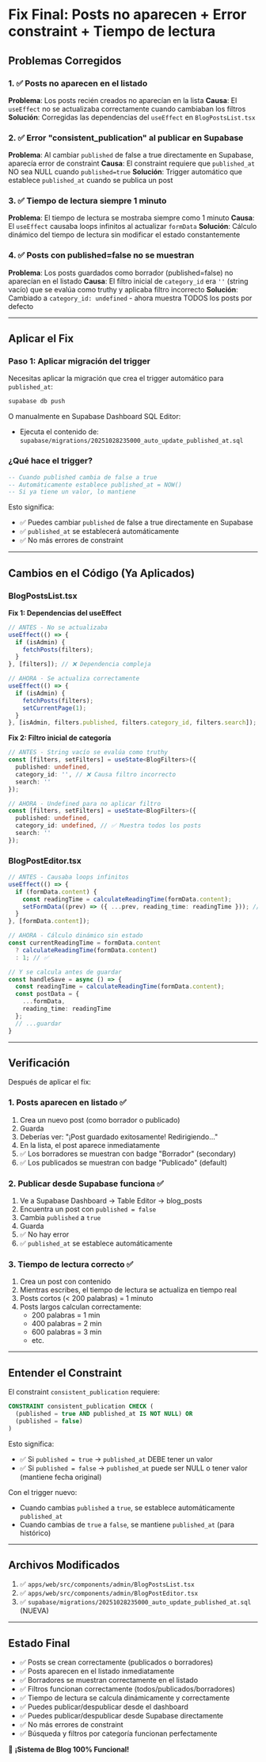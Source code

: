 # Fix Final: Posts no aparecen + Error constraint + Tiempo de lectura

## Problemas Corregidos

### 1. ✅ Posts no aparecen en el listado
**Problema**: Los posts recién creados no aparecían en la lista
**Causa**: El `useEffect` no se actualizaba correctamente cuando cambiaban los filtros
**Solución**: Corregidas las dependencias del `useEffect` en `BlogPostsList.tsx`

### 2. ✅ Error "consistent_publication" al publicar en Supabase
**Problema**: Al cambiar `published` de false a true directamente en Supabase, aparecía error de constraint
**Causa**: El constraint requiere que `published_at` NO sea NULL cuando `published=true`
**Solución**: Trigger automático que establece `published_at` cuando se publica un post

### 3. ✅ Tiempo de lectura siempre 1 minuto
**Problema**: El tiempo de lectura se mostraba siempre como 1 minuto
**Causa**: El `useEffect` causaba loops infinitos al actualizar `formData`
**Solución**: Cálculo dinámico del tiempo de lectura sin modificar el estado constantemente

### 4. ✅ Posts con published=false no se muestran
**Problema**: Los posts guardados como borrador (published=false) no aparecían en el listado
**Causa**: El filtro inicial de `category_id` era `''` (string vacío) que se evalúa como truthy y aplicaba filtro incorrecto
**Solución**: Cambiado a `category_id: undefined` - ahora muestra TODOS los posts por defecto

---

## Aplicar el Fix

### Paso 1: Aplicar migración del trigger

Necesitas aplicar la migración que crea el trigger automático para `published_at`:

```bash
supabase db push
```

O manualmente en Supabase Dashboard SQL Editor:
- Ejecuta el contenido de: `supabase/migrations/20251028235000_auto_update_published_at.sql`

### ¿Qué hace el trigger?
```sql
-- Cuando published cambia de false a true
-- Automáticamente establece published_at = NOW()
-- Si ya tiene un valor, lo mantiene
```

Esto significa:
- ✅ Puedes cambiar `published` de false a true directamente en Supabase
- ✅ `published_at` se establecerá automáticamente
- ✅ No más errores de constraint

---

## Cambios en el Código (Ya Aplicados)

### BlogPostsList.tsx

**Fix 1: Dependencias del useEffect**
```typescript
// ANTES - No se actualizaba
useEffect(() => {
  if (isAdmin) {
    fetchPosts(filters);
  }
}, [filters]); // ❌ Dependencia compleja

// AHORA - Se actualiza correctamente
useEffect(() => {
  if (isAdmin) {
    fetchPosts(filters);
    setCurrentPage(1);
  }
}, [isAdmin, filters.published, filters.category_id, filters.search]); // ✅
```

**Fix 2: Filtro inicial de categoría**
```typescript
// ANTES - String vacío se evalúa como truthy
const [filters, setFilters] = useState<BlogFilters>({
  published: undefined,
  category_id: '', // ❌ Causa filtro incorrecto
  search: ''
});

// AHORA - Undefined para no aplicar filtro
const [filters, setFilters] = useState<BlogFilters>({
  published: undefined,
  category_id: undefined, // ✅ Muestra todos los posts
  search: ''
});
```

### BlogPostEditor.tsx
```typescript
// ANTES - Causaba loops infinitos
useEffect(() => {
  if (formData.content) {
    const readingTime = calculateReadingTime(formData.content);
    setFormData((prev) => ({ ...prev, reading_time: readingTime })); // ❌
  }
}, [formData.content]);

// AHORA - Cálculo dinámico sin estado
const currentReadingTime = formData.content 
  ? calculateReadingTime(formData.content) 
  : 1; // ✅

// Y se calcula antes de guardar
const handleSave = async () => {
  const readingTime = calculateReadingTime(formData.content);
  const postData = {
    ...formData,
    reading_time: readingTime
  };
  // ...guardar
}
```

---

## Verificación

Después de aplicar el fix:

### 1. Posts aparecen en listado ✅
1. Crea un nuevo post (como borrador o publicado)
2. Guarda
3. Deberías ver: "¡Post guardado exitosamente! Redirigiendo..."
4. En la lista, el post aparece inmediatamente
5. ✅ Los borradores se muestran con badge "Borrador" (secondary)
6. ✅ Los publicados se muestran con badge "Publicado" (default)

### 2. Publicar desde Supabase funciona ✅
1. Ve a Supabase Dashboard → Table Editor → blog_posts
2. Encuentra un post con `published = false`
3. Cambia `published` a `true`
4. Guarda
5. ✅ No hay error
6. ✅ `published_at` se establece automáticamente

### 3. Tiempo de lectura correcto ✅
1. Crea un post con contenido
2. Mientras escribes, el tiempo de lectura se actualiza en tiempo real
3. Posts cortos (< 200 palabras) = 1 minuto
4. Posts largos calculan correctamente:
   - 200 palabras = 1 min
   - 400 palabras = 2 min
   - 600 palabras = 3 min
   - etc.

---

## Entender el Constraint

El constraint `consistent_publication` requiere:
```sql
CONSTRAINT consistent_publication CHECK (
  (published = true AND published_at IS NOT NULL) OR
  (published = false)
)
```

Esto significa:
- ✅ Si `published = true` → `published_at` DEBE tener un valor
- ✅ Si `published = false` → `published_at` puede ser NULL o tener valor (mantiene fecha original)

Con el trigger nuevo:
- Cuando cambias `published` a `true`, se establece automáticamente `published_at`
- Cuando cambias de `true` a `false`, se mantiene `published_at` (para histórico)

---

## Archivos Modificados

1. ✅ `apps/web/src/components/admin/BlogPostsList.tsx`
2. ✅ `apps/web/src/components/admin/BlogPostEditor.tsx`
3. ✅ `supabase/migrations/20251028235000_auto_update_published_at.sql` (NUEVA)

---

## Estado Final

- ✅ Posts se crean correctamente (publicados o borradores)
- ✅ Posts aparecen en el listado inmediatamente
- ✅ Borradores se muestran correctamente en el listado
- ✅ Filtros funcionan correctamente (todos/publicados/borradores)
- ✅ Tiempo de lectura se calcula dinámicamente y correctamente
- ✅ Puedes publicar/despublicar desde el dashboard
- ✅ Puedes publicar/despublicar desde Supabase directamente
- ✅ No más errores de constraint
- ✅ Búsqueda y filtros por categoría funcionan perfectamente

🎉 **¡Sistema de Blog 100% Funcional!**

